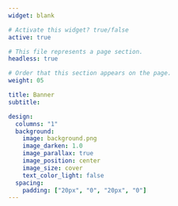 ```yaml
---
widget: blank

# Activate this widget? true/false
active: true

# This file represents a page section.
headless: true

# Order that this section appears on the page.
weight: 05

title: Banner
subtitle:

design:
  columns: "1"
  background:
    image: background.png
    image_darken: 1.0
    image_parallax: true
    image_position: center
    image_size: cover
    text_color_light: false
  spacing:
    padding: ["20px", "0", "20px", "0"]
---
```


